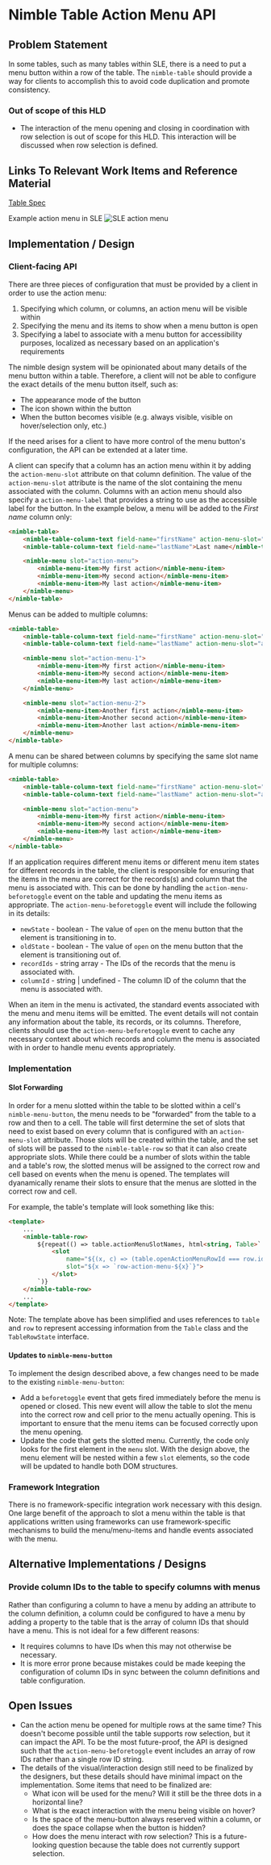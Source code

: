 # Nimble Table Action Menu API

## Problem Statement

In some tables, such as many tables within SLE, there is a need to put a menu button within a row of the table. The `nimble-table` should provide a way for clients to accomplish this to avoid code duplication and promote consistency.

### Out of scope of this HLD

-   The interaction of the menu opening and closing in coordination with row selection is out of scope for this HLD. This interaction will be discussed when row selection is defined.

## Links To Relevant Work Items and Reference Material

[Table Spec](./README.md)

Example action menu in SLE
![SLE action menu](./spec-images/sleActionMenu.png)

## Implementation / Design

### Client-facing API

There are three pieces of configuration that must be provided by a client in order to use the action menu:

1. Specifying which column, or columns, an action menu will be visible within
2. Specifying the menu and its items to show when a menu button is open
3. Specifying a label to associate with a menu button for accessibility purposes, localized as necessary based on an application's requirements

The nimble design system will be opinionated about many details of the menu button within a table. Therefore, a client will not be able to configure the exact details of the menu button itself, such as:

-   The appearance mode of the button
-   The icon shown within the button
-   When the button becomes visible (e.g. always visible, visible on hover/selection only, etc.)

If the need arises for a client to have more control of the menu button's configuration, the API can be extended at a later time.

A client can specify that a column has an action menu within it by adding the `action-menu-slot` attribute on that column definition. The value of the `action-menu-slot` attribute is the name of the slot containing the menu associated with the column. Columns with an action menu should also specify a `action-menu-label` that provides a string to use as the accessible label for the button. In the example below, a menu will be added to the _First name_ column only:

```HTML
<nimble-table>
    <nimble-table-column-text field-name="firstName" action-menu-slot="action-menu" action-menu-label="Configure user">First name</nimble-table-column-text>
    <nimble-table-column-text field-name="lastName">Last name</nimble-table-column-text>

    <nimble-menu slot="action-menu">
        <nimble-menu-item>My first action</nimble-menu-item>
        <nimble-menu-item>My second action</nimble-menu-item>
        <nimble-menu-item>My last action</nimble-menu-item>
    </nimble-menu>
</nimble-table>
```

Menus can be added to multiple columns:

```HTML
<nimble-table>
    <nimble-table-column-text field-name="firstName" action-menu-slot="action-menu-1" action-menu-label="Configure first name">First name</nimble-table-column-text>
    <nimble-table-column-text field-name="lastName" action-menu-slot="action-menu-2" action-menu-label="Configure last name">Last name</nimble-table-column-text>

    <nimble-menu slot="action-menu-1">
        <nimble-menu-item>My first action</nimble-menu-item>
        <nimble-menu-item>My second action</nimble-menu-item>
        <nimble-menu-item>My last action</nimble-menu-item>
    </nimble-menu>

    <nimble-menu slot="action-menu-2">
        <nimble-menu-item>Another first action</nimble-menu-item>
        <nimble-menu-item>Another second action</nimble-menu-item>
        <nimble-menu-item>Another last action</nimble-menu-item>
    </nimble-menu>
</nimble-table>
```

A menu can be shared between columns by specifying the same slot name for multiple columns:

```HTML
<nimble-table>
    <nimble-table-column-text field-name="firstName" action-menu-slot="action-menu" action-menu-label="Configure first name">First name</nimble-table-column-text>
    <nimble-table-column-text field-name="lastName" action-menu-slot="action-menu" action-menu-label="Configure last name">Last name</nimble-table-column-text>

    <nimble-menu slot="action-menu">
        <nimble-menu-item>My first action</nimble-menu-item>
        <nimble-menu-item>My second action</nimble-menu-item>
        <nimble-menu-item>My last action</nimble-menu-item>
    </nimble-menu>
</nimble-table>
```

If an application requires different menu items or different menu item states for different records in the table, the client is responsible for ensuring that the items in the menu are correct for the records(s) and column that the menu is associated with. This can be done by handling the `action-menu-beforetoggle` event on the table and updating the menu items as appropriate. The `action-menu-beforetoggle` event will include the following in its details:

-   `newState` - boolean - The value of `open` on the menu button that the element is transitioning in to.
-   `oldState` - boolean - The value of `open` on the menu button that the element is transitioning out of.
-   `recordIds` - string array - The IDs of the records that the menu is associated with.
-   `columnId` - string | undefined - The column ID of the column that the menu is associated with.

When an item in the menu is activated, the standard events associated with the menu and menu items will be emitted. The event details will not contain any information about the table, its records, or its columns. Therefore, clients should use the `action-menu-beforetoggle` event to cache any necessary context about which records and column the menu is associated with in order to handle menu events appropriately.

### Implementation

#### Slot Forwarding

In order for a menu slotted within the table to be slotted within a cell's `nimble-menu-button`, the menu needs to be "forwarded" from the table to a row and then to a cell. The table will first determine the set of slots that need to exist based on every column that is configured with an `action-menu-slot` attribute. Those slots will be created within the table, and the set of slots will be passed to the `nimble-table-row` so that it can also create appropriate slots. While there could be a number of slots within the table and a table's row, the slotted menus will be assigned to the correct row and cell based on events when the menu is opened. The templates will dyanamically rename their slots to ensure that the menus are slotted in the correct row and cell.

For example, the table's template will look something like this:

```HTML
<template>
    ...
    <nimble-table-row>
        ${repeat(() => table.actionMenuSlotNames, html<string, Table>`
            <slot
                name="${(x, c) => (table.openActionMenuRowId === row.id) ? x : 'nimble-table-empty-action-menu')}"
                slot="${x => `row-action-menu-${x}`}">
            </slot>
        `)}
    </nimble-table-row>
    ...
</template>
```

Note: The template above has been simplified and uses references to `table` and `row` to represent accessing information from the `Table` class and the `TableRowState` interface.

#### Updates to `nimble-menu-button`

To implement the design described above, a few changes need to be made to the existing `nimble-menu-button`:

-   Add a `beforetoggle` event that gets fired immediately before the menu is opened or closed. This new event will allow the table to slot the menu into the correct row and cell prior to the menu actually opening. This is important to ensure that the menu items can be focused correctly upon the menu opening.
-   Update the code that gets the slotted menu. Currently, the code only looks for the first element in the `menu` slot. With the design above, the menu element will be nested within a few `slot` elements, so the code will be updated to handle both DOM structures.

### Framework Integration

There is no framework-specific integration work necessary with this design. One large benefit of the approach to slot a menu within the table is that applications written using frameworks can use framework-specific mechanisms to build the menu/menu-items and handle events associated with the menu.

## Alternative Implementations / Designs

### Provide column IDs to the table to specify columns with menus

Rather than configuring a column to have a menu by adding an attribute to the column definition, a column could be configured to have a menu by adding a property to the table that is the array of column IDs that should have a menu. This is not ideal for a few different reasons:

-   It requires columns to have IDs when this may not otherwise be necessary.
-   It is more error prone because mistakes could be made keeping the configuration of column IDs in sync between the column definitions and table configuration.

## Open Issues

-   Can the action menu be opened for multiple rows at the same time? This doesn't become possible until the table supports row selection, but it can impact the API. To be the most future-proof, the API is designed such that the `action-menu-beforetoggle` event includes an array of row IDs rather than a single row ID string.
-   The details of the visual/interaction design still need to be finalized by the designers, but these details should have minimal impact on the implementation. Some items that need to be finalized are:
    -   What icon will be used for the menu? Will it still be the three dots in a horizontal line?
    -   What is the exact interaction with the menu being visible on hover?
    -   Is the space of the menu-button always reserved within a column, or does the space collapse when the button is hidden?
    -   How does the menu interact with row selection? This is a future-looking question because the table does not currently support selection.
